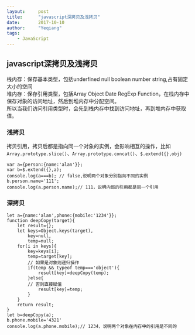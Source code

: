 ```yaml
---
layout:     post
title:      "javascript深拷贝及浅拷贝"
date:       2017-10-10 
author:     "Yeqiang"
tags:
    - JavaScript
---
```

## javascript深拷贝及浅拷贝

栈内存：保存基本类型，包括underfined null boolean number string,占有固定大小的空间 <br>
堆内存：保存引用类型，包括Array Object Date RegExp Function，在栈内存中保存对象的访问地址，然后到堆内存中分配空间。<br>
所以当我们访问引用类型时，会先到栈内存中找到访问地址，再到堆内存中获取值。

### 浅拷贝
拷贝引用，拷贝后都是指向同一个对象的实例，会影响相互的操作，比如`Array.prototype.slice()`、`Array.prototype.concat()`、`$.extend({},obj)`
```
var a={person:{name:'alan'}};
var b=$.extend({},a);
console.log(a===b); // false,说明两个对象分别指向不同的实例
b.person.name='111';
console.log(a.person.name);// 111，说明内部的引用都是同一个引用
```

### 深拷贝
```
let a={name:'alan',phone:{mobile:'1234'}};
function deepCopy(target){
    let result={};
    let keys=Object.keys(target),
        key=null,
        temp=null;
    for(i in keys){
        key=keys[i];
        temp=target[key];
        // 如果是对象则递归操作
        if(temp && typeof temp==='object'){
            result[key]=deepCopy(temp);
        }else{
        // 否则直接赋值
            result[key]=temp;
        }
    }
    return result;
}
let b=deepCopy(a);
b.phone.mobile='4321'
console.log(a.phone.mobile);// 1234，说明两个对象在内存中的引用是不同的
```
